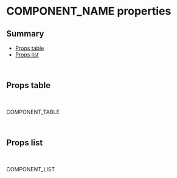 # COMPONENT_NAME properties

## Summary

- [Props table](#props-table)
- [Props list](#props-list)

<br>

## Props table

<br>

COMPONENT_TABLE

<br>

## Props list

<br>

COMPONENT_LIST
